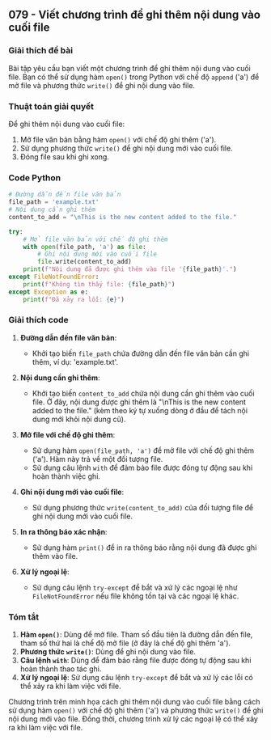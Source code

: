## 079 - Viết chương trình để ghi thêm nội dung vào cuối file

### Giải thích đề bài

Bài tập yêu cầu bạn viết một chương trình để ghi thêm nội dung vào cuối file. Bạn có thể sử dụng hàm `open()` trong Python với chế độ `append` ('a') để mở file và phương thức `write()` để ghi nội dung vào file.

### Thuật toán giải quyết

Để ghi thêm nội dung vào cuối file:

1. Mở file văn bản bằng hàm `open()` với chế độ ghi thêm ('a').
2. Sử dụng phương thức `write()` để ghi nội dung mới vào cuối file.
3. Đóng file sau khi ghi xong.

### Code Python

```python
# Đường dẫn đến file văn bản
file_path = 'example.txt'
# Nội dung cần ghi thêm
content_to_add = "\nThis is the new content added to the file."

try:
    # Mở file văn bản với chế độ ghi thêm
    with open(file_path, 'a') as file:
        # Ghi nội dung mới vào cuối file
        file.write(content_to_add)
    print(f"Nội dung đã được ghi thêm vào file '{file_path}'.")
except FileNotFoundError:
    print(f"Không tìm thấy file: {file_path}")
except Exception as e:
    print(f"Đã xảy ra lỗi: {e}")
```

### Giải thích code

1. **Đường dẫn đến file văn bản**:

   - Khởi tạo biến `file_path` chứa đường dẫn đến file văn bản cần ghi thêm, ví dụ: 'example.txt'.

2. **Nội dung cần ghi thêm**:

   - Khởi tạo biến `content_to_add` chứa nội dung cần ghi thêm vào cuối file. Ở đây, nội dung được ghi thêm là "\nThis is the new content added to the file." (kèm theo ký tự xuống dòng ở đầu để tách nội dung mới khỏi nội dung cũ).

3. **Mở file với chế độ ghi thêm**:

   - Sử dụng hàm `open(file_path, 'a')` để mở file với chế độ ghi thêm ('a'). Hàm này trả về một đối tượng file.
   - Sử dụng câu lệnh `with` để đảm bảo file được đóng tự động sau khi hoàn thành việc ghi.

4. **Ghi nội dung mới vào cuối file**:

   - Sử dụng phương thức `write(content_to_add)` của đối tượng file để ghi nội dung mới vào cuối file.

5. **In ra thông báo xác nhận**:

   - Sử dụng hàm `print()` để in ra thông báo rằng nội dung đã được ghi thêm vào file.

6. **Xử lý ngoại lệ**:
   - Sử dụng câu lệnh `try-except` để bắt và xử lý các ngoại lệ như `FileNotFoundError` nếu file không tồn tại và các ngoại lệ khác.

### Tóm tắt

1. **Hàm `open()`**: Dùng để mở file. Tham số đầu tiên là đường dẫn đến file, tham số thứ hai là chế độ mở file (ở đây là chế độ ghi thêm 'a').
2. **Phương thức `write()`**: Dùng để ghi nội dung vào file.
3. **Câu lệnh `with`**: Dùng để đảm bảo rằng file được đóng tự động sau khi hoàn thành thao tác ghi.
4. **Xử lý ngoại lệ**: Sử dụng câu lệnh `try-except` để bắt và xử lý các lỗi có thể xảy ra khi làm việc với file.

Chương trình trên minh họa cách ghi thêm nội dung vào cuối file bằng cách sử dụng hàm `open()` với chế độ ghi thêm ('a') và phương thức `write()` để ghi nội dung mới vào file. Đồng thời, chương trình xử lý các ngoại lệ có thể xảy ra khi làm việc với file.
